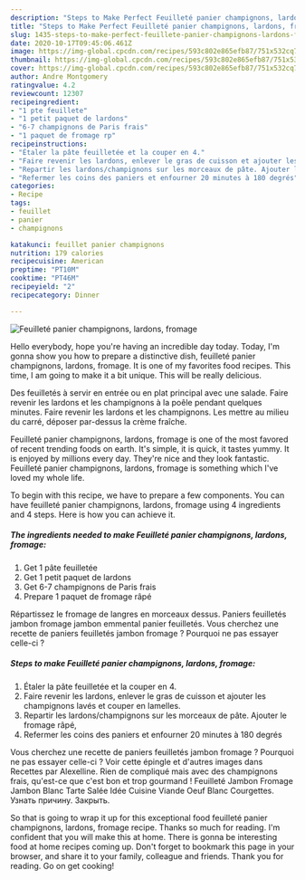 ```yaml
---
description: "Steps to Make Perfect Feuilleté panier champignons, lardons, fromage"
title: "Steps to Make Perfect Feuilleté panier champignons, lardons, fromage"
slug: 1435-steps-to-make-perfect-feuillete-panier-champignons-lardons-fromage
date: 2020-10-17T09:45:06.461Z
image: https://img-global.cpcdn.com/recipes/593c802e865efb87/751x532cq70/feuillete-panier-champignons-lardons-fromage-photo-principale-de-la-recette.jpg
thumbnail: https://img-global.cpcdn.com/recipes/593c802e865efb87/751x532cq70/feuillete-panier-champignons-lardons-fromage-photo-principale-de-la-recette.jpg
cover: https://img-global.cpcdn.com/recipes/593c802e865efb87/751x532cq70/feuillete-panier-champignons-lardons-fromage-photo-principale-de-la-recette.jpg
author: Andre Montgomery
ratingvalue: 4.2
reviewcount: 12307
recipeingredient:
- "1 pte feuillete"
- "1 petit paquet de lardons"
- "6-7 champignons de Paris frais"
- "1 paquet de fromage rp"
recipeinstructions:
- "Étaler la pâte feuilletée et la couper en 4."
- "Faire revenir les lardons, enlever le gras de cuisson et ajouter les champignons lavés et couper en lamelles."
- "Repartir les lardons/champignons sur les morceaux de pâte. Ajouter le fromage râpé,"
- "Refermer les coins des paniers et enfourner 20 minutes à 180 degrés"
categories:
- Recipe
tags:
- feuillet
- panier
- champignons

katakunci: feuillet panier champignons 
nutrition: 179 calories
recipecuisine: American
preptime: "PT10M"
cooktime: "PT46M"
recipeyield: "2"
recipecategory: Dinner

---
```



![Feuilleté panier champignons, lardons, fromage](https://img-global.cpcdn.com/recipes/593c802e865efb87/751x532cq70/feuillete-panier-champignons-lardons-fromage-photo-principale-de-la-recette.jpg)

Hello everybody, hope you're having an incredible day today. Today, I'm gonna show you how to prepare a distinctive dish, feuilleté panier champignons, lardons, fromage. It is one of my favorites food recipes. This time, I am going to make it a bit unique. This will be really delicious.

Des feuilletés à servir en entrée ou en plat principal avec une salade. Faire revenir les lardons et les champignons à la poêle pendant quelques minutes. Faire revenir les lardons et les champignons. Les mettre au milieu du carré, déposer par-dessus la crème fraîche.

Feuilleté panier champignons, lardons, fromage is one of the most favored of recent trending foods on earth. It's simple, it is quick, it tastes yummy. It is enjoyed by millions every day. They're nice and they look fantastic. Feuilleté panier champignons, lardons, fromage is something which I've loved my whole life.


To begin with this recipe, we have to prepare a few components. You can have feuilleté panier champignons, lardons, fromage using 4 ingredients and 4 steps. Here is how you can achieve it.

<!--inarticleads1-->

##### The ingredients needed to make Feuilleté panier champignons, lardons, fromage:

1. Get 1 pâte feuilletée
1. Get 1 petit paquet de lardons
1. Get 6-7 champignons de Paris frais
1. Prepare 1 paquet de fromage râpé


Répartissez le fromage de langres en morceaux dessus. Paniers feuilletés jambon fromage jambon emmental panier feuilletés. Vous cherchez une recette de paniers feuilletés jambon fromage ? Pourquoi ne pas essayer celle-ci ? 

<!--inarticleads2-->

##### Steps to make Feuilleté panier champignons, lardons, fromage:

1. Étaler la pâte feuilletée et la couper en 4.
1. Faire revenir les lardons, enlever le gras de cuisson et ajouter les champignons lavés et couper en lamelles.
1. Repartir les lardons/champignons sur les morceaux de pâte. Ajouter le fromage râpé,
1. Refermer les coins des paniers et enfourner 20 minutes à 180 degrés


Vous cherchez une recette de paniers feuilletés jambon fromage ? Pourquoi ne pas essayer celle-ci ? Voir cette épingle et d&#39;autres images dans Recettes par Alexelline. Rien de compliqué mais avec des champignons frais, qu&#39;est-ce que c&#39;est bon et trop gourmand ! Feuilleté Jambon Fromage Jambon Blanc Tarte Salée Idée Cuisine Viande Oeuf Blanc Courgettes. Узнать причину. Закрыть. 

So that is going to wrap it up for this exceptional food feuilleté panier champignons, lardons, fromage recipe. Thanks so much for reading. I'm confident that you will make this at home. There is gonna be interesting food at home recipes coming up. Don't forget to bookmark this page in your browser, and share it to your family, colleague and friends. Thank you for reading. Go on get cooking!
